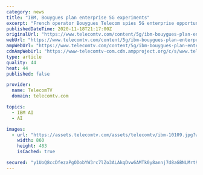 ```yaml
---
category: news
title: "IBM, Bouygues plan enterprise 5G experiments"
excerpt: "French operator Bouygues Telecom spies 5G enterprise opportunitiesIs collaborating with IBM to develop 5G enterprise use casesThe partners aim to kickstart"
publishedDateTime: 2020-11-18T21:17:00Z
originalUrl: "https://www.telecomtv.com/content/5g/ibm-bouygues-plan-enterprise-5g-experiments-40258/"
webUrl: "https://www.telecomtv.com/content/5g/ibm-bouygues-plan-enterprise-5g-experiments-40258/"
ampWebUrl: "https://www.telecomtv.com/content/5g/ibm-bouygues-plan-enterprise-5g-experiments-40258/amp/"
cdnAmpWebUrl: "https://www-telecomtv-com.cdn.ampproject.org/c/s/www.telecomtv.com/content/5g/ibm-bouygues-plan-enterprise-5g-experiments-40258/amp/"
type: article
quality: 44
heat: 44
published: false

provider:
  name: TelecomTV
  domain: telecomtv.com

topics:
  - IBM AI
  - AI

images:
  - url: "https://assets.telecomtv.com/assets/telecomtv/ibm-10109.jpg?w=1200"
    width: 860
    height: 483
    isCached: true

secured: "y1UoQ8ccDfezaPgODobYW3rc7lZo3ALAkqDvw6AMTk0y8annj7d8aGBNLMrt9JOdpbfCKCENZzR8CYpkMH9igb5BkTmi1v2awVe5vamKU9nVbqUtsfqPO1WalAxpF8xGgnaUfOC/+oc1BgmlrQj1CREKiAU9yPRdzdaxgU2yzzJyjfXnYxOaYLnethiiElsyUy17Da/7Ux2TMgu1ve/9OQb02oKWBO4yC3ynn4n9SHpe0nv7B1mDS8JkT4zA8Au9Rqs0PTjjJCDQIrJZhDUn56ij1zmPuFNbJX8AkbCRLwQgJKAJ14Cex3IfGE1Y1nvM8Nd6GzAHCBdvwtaPPQyAdktjkQgASHLPd9JiLw3OPGI=;teJ/GSaMXrS4lJUKoRc6xg=="
---
```


